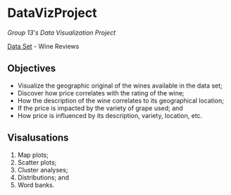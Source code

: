 # DataVizProject

*Group 13's Data Visualization Project*

[Data Set](https://www.kaggle.com/zynicide/wine-reviews) - Wine Reviews

## Objectives

* Visualize the geographic original of the wines available in the data set;
* Discover how price correlates with the rating of the wine;
* How the description of the wine correlates to its geographical location;
* If the price is impacted by the variety of grape used; and
* How price is influenced by its description, variety, location, etc.

## Visalusations

1) Map plots;
2) Scatter plots;
3) Cluster analyses;
4) Distributions; and
5) Word banks.